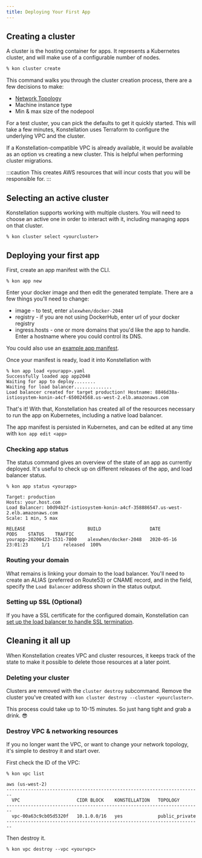 ```yaml
---
title: Deploying Your First App
---
```


## Creating a cluster

A cluster is the hosting container for apps. It represents a Kubernetes cluster, and will make use of a configurable number of nodes.

```bash
% kon cluster create
```

This command walks you through the cluster creation process, there are a few decisions to make:

* [Network Topology](../clusters/creation.md#network-topology)
* Machine instance type
* Min & max size of the nodepool

For a test cluster, you can pick the defaults to get it quickly started. This will take a few minutes, Konstellation uses Terraform to configure the underlying VPC and the cluster.

If a Konstellation-compatible VPC is already available, it would be available as an option vs creating a new cluster. This is helpful when performing cluster migrations.

:::caution
This creates AWS resources that will incur costs that you will be responsible for.
:::

## Selecting an active cluster

Konstellation supports working with multiple clusters. You will need to choose an active one in order to interact with it, including managing apps on that cluster.

```text
% kon cluster select <yourcluster>
```

## Deploying your first app

First, create an app manifest with the CLI.

```text
% kon app new
```

Enter your docker image and then edit the generated template. There are a few things you'll need to change:

* image - to test, enter `alexwhen/docker-2048`
* registry - if you are not using DockerHub, enter url of your docker registry
* ingress.hosts - one or more domains that you'd like the app to handle. Enter a hostname where you could control its DNS.

You could also use an [example app manifest](https://github.com/k11n/konstellation/blob/master/config/samples/2048.yaml).

Once your manifest is ready, load it into Konstellation with

```
% kon app load <yourapp>.yaml
Successfully loaded app app2048
Waiting for app to deploy........
Waiting for load balancer..............
Load balancer created for target production! Hostname: 8846d38a-istiosystem-konin-a4cf-650024568.us-west-2.elb.amazonaws.com
```

That's it! With that, Konstellation has created all of the resources necessary to run the app on Kubernetes, including a native load balancer.

The app manifest is persisted in Kubernetes, and can be edited at any time with `kon app edit <app>`

### Checking app status

The status command gives an overview of the state of an app as currently deployed. It's useful to check up on different releases of the app, and load balancer status.

```
% kon app status <yourapp>

Target: production
Hosts: your.host.com
Load Balancer: b0d94b2f-istiosystem-konin-a4cf-358886547.us-west-2.elb.amazonaws.com
Scale: 1 min, 5 max

RELEASE                       BUILD                  DATE                    PODS    STATUS    TRAFFIC
yourapp-20200423-1531-7800    alexwhen/docker-2048   2020-05-16 23:01:23     1/1     released  100%
```

### Routing your domain

What remains is linking your domain to the load balancer. You'll need to create an ALIAS (preferred on Route53) or CNAME record, and in the field, specify the `Load Balancer` address shown in the status output.

### Setting up SSL (Optional)

If you have a SSL certificate for the configured domain, Konstellation can [set up the load balancer to handle SSL termination](../apps/basics.mdx#setting-up-ssl).

## Cleaning it all up

When Konstellation creates VPC and cluster resources, it keeps track of the state to make it possible to delete those resources at a later point.

### Deleting your cluster

Clusters are removed with the `cluster destroy` subcommand. Remove the cluster you've created with `kon cluster destroy --cluster <yourcluster>`.

This process could take up to 10-15 minutes. So just hang tight and grab a drink. :sunglasses:

### Destroy VPC & networking resources

If you no longer want the VPC, or want to change your network topology, it's simple to destroy it and start over.

First check the ID of the VPC:

```text
% kon vpc list

aws (us-west-2)
------------------------------------------------------------------------
  VPC                     CIDR BLOCK    KONSTELLATION   TOPOLOGY
------------------------------------------------------------------------
  vpc-00a63c9cb05d5320f   10.1.0.0/16   yes             public_private
------------------------------------------------------------------------
```

Then destroy it.

```text
% kon vpc destroy --vpc <yourvpc>
```
